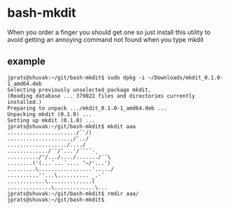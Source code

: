# bash-mkdit

When you order a finger you should get one so just install this utility to avoid getting an annoying command not found when you type mkdit

## example

```
jprats@shuvak:~/git/bash-mkdit$ sudo dpkg -i ~/Downloads/mkdit_0.1.0-1_amd64.deb 
Selecting previously unselected package mkdit.
(Reading database ... 379022 files and directories currently installed.)
Preparing to unpack .../mkdit_0.1.0-1_amd64.deb ...
Unpacking mkdit (0.1.0) ...
Setting up mkdit (0.1.0) ...
jprats@shuvak:~/git/bash-mkdit$ mkdit aaa
....................../´¯/) 
....................,/¯../ 
.................../..../ 
............./´¯/'...'/´¯¯`·¸ 
........../'/.../..../......./¨¯\ 
........('(...´...´.... ¯~/'...') 
.........\.................'...../ 
..........''...\.......... _.·´ 
............\..............( 
..............\.............\...
jprats@shuvak:~/git/bash-mkdit$ rmdir aaa/
jprats@shuvak:~/git/bash-mkdit$ 
```